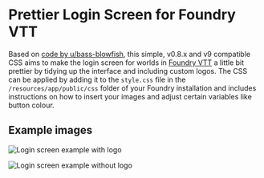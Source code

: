 # Prettier Login Screen for Foundry VTT
Based on [code by u/bass-blowfish](https://www.reddit.com/r/FoundryVTT/comments/nmbq55/version_2_more_user_friendly_login_screen/), this simple, v0.8.x and v9 compatible CSS aims to make the login screen for worlds in [Foundry VTT](https://www.foundryvtt.com/) a little bit prettier by tidying up the interface and including custom logos. The CSS can be applied by adding it to the `style.css` file in the `/resources/app/public/css` folder of your Foundry installation and includes instructions on how to insert your images and adjust certain variables like button colour.

## Example images

![Login screen example with logo](https://static.dnd.theepicsnowwolf.com/naoulan/foundry/css_example.jpg)

![Login screen example without logo](https://static.dnd.theepicsnowwolf.com/naoulan/foundry/css_example_with_world_title.jpg)
